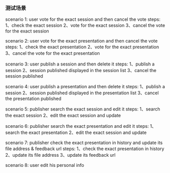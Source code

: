 
### 测试场景
scenario 1: user vote for the exact session and then cancel the vote
steps:
    1、check the exact session
    2、vote for the exact session
    3、cancel the vote for the exact session

scenario 2: user vote for the exact presentation and then cancel the vote
steps:
    1、check the exact presentation
    2、vote for the exact presentation
    3、cancel the vote for the exact presentation

scenario 3: user publish a session and then delete it
steps:
    1、publish a session
    2、session published displayed in the session list
    3、cancel the session published

scenario 4: user publish a presentation and then delete it
steps:
    1、publish a session
    2、session published displayed in the presentation list
    3、cancel the presentation published
    
scenario 5: publisher search the exact session and edit it
steps:
    1、search the exact session
    2、edit the exact session and update    
    
scenario 6: publisher search the exact presentation and edit it
steps:
    1、search the exact presentation
    2、edit the exact session and update

scenario 7: publisher check the exact presentation in history and update its file address & feedback url
steps:
    1、check the exact presentation in history
    2、update its file address
    3、update its feedback url   
    
scenario 8: user edit his personal info
    
